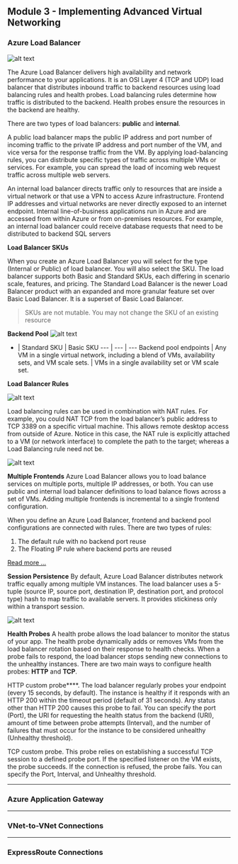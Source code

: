 ## Module 3 - Implementing Advanced Virtual Networking

### Azure Load Balancer

![alt text](https://openedx.microsoft.com/assets/courseware/v1/0f92fe624acb506fde441e1431b6552d/asset-v1:Microsoft+AZ-300.2+2019_T2+type@asset+block/AZ-101.3_Implementing_Advanced_Virtual_Networking_image1.png)

The Azure Load Balancer delivers high availability and network performance to your applications. It is an OSI Layer 4 (TCP and UDP) load balancer that distributes inbound traffic to backend resources using load balancing rules and health probes. Load balancing rules determine how traffic is distributed to the backend. Health probes ensure the resources in the backend are healthy.

There are two types of load balancers: __public__ and __internal__.

A public load balancer maps the public IP address and port number of incoming traffic to the private IP address and port number of the VM, and vice versa for the response traffic from the VM. By applying load-balancing rules, you can distribute specific types of traffic across multiple VMs or services. For example, you can spread the load of incoming web request traffic across multiple web servers.

An internal load balancer directs traffic only to resources that are inside a virtual network or that use a VPN to access Azure infrastructure. Frontend IP addresses and virtual networks are never directly exposed to an internet endpoint. Internal line-of-business applications run in Azure and are accessed from within Azure or from on-premises resources. For example, an internal load balancer could receive database requests that need to be distributed to backend SQL servers

__Load Balancer SKUs__

When you create an Azure Load Balancer you will select for the type (Internal or Public) of load balancer. You will also select the SKU. The load balancer supports both Basic and Standard SKUs, each differing in scenario scale, features, and pricing. The Standard Load Balancer is the newer Load Balancer product with an expanded and more granular feature set over Basic Load Balancer. It is a superset of Basic Load Balancer.
> SKUs are not mutable. You may not change the SKU of an existing resource

__Backend Pool__
![alt text](https://openedx.microsoft.com/assets/courseware/v1/e5703f0ba4c6277892ea60ccd22bdd6a/asset-v1:Microsoft+AZ-300.2+2019_T2+type@asset+block/AZ-101.3_Implementing_Advanced_Virtual_Networking_image5.png)

-	| Standard SKU	| Basic SKU
--- | --- | --- 
Backend pool endpoints	| Any VM in a single virtual network, including a blend of VMs, availability sets, and VM scale sets.	| VMs in a single availability set or VM scale set.

__Load Balancer Rules__

![alt text](https://openedx.microsoft.com/assets/courseware/v1/ab52616ee8cdb979ca174b46d3c45764/asset-v1:Microsoft+AZ-300.2+2019_T2+type@asset+block/AZ-101.3_Implementing_Advanced_Virtual_Networking_image7.png)

Load balancing rules can be used in combination with NAT rules. For example, you could NAT TCP from the load balancer’s public address to TCP 3389 on a specific virtual machine. This allows remote desktop access from outside of Azure. Notice in this case, the NAT rule is explicitly attached to a VM (or network interface) to complete the path to the target; whereas a Load Balancing rule need not be.

![alt text](https://openedx.microsoft.com/assets/courseware/v1/2f343bc3346bacb07cdc6217c9378294/asset-v1:Microsoft+AZ-300.2+2019_T2+type@asset+block/AZ-101.3_Implementing_Advanced_Virtual_Networking_image8.png)


__Multiple Frontends__
Azure Load Balancer allows you to load balance services on multiple ports, multiple IP addresses, or both. You can use public and internal load balancer definitions to load balance flows across a set of VMs. Adding multiple frontends is incremental to a single frontend configuration.

When you define an Azure Load Balancer, frontend and backend pool configurations are connected with rules. There are two types of rules:

1. The default rule with no backend port reuse
2. The Floating IP rule where backend ports are reused

[Read more ...](https://docs.microsoft.com/bs-latn-ba/azure/load-balancer/load-balancer-multivip-overview)

__Session Persistence__
By default, Azure Load Balancer distributes network traffic equally among multiple VM instances. The load balancer uses a 5-tuple (source IP, source port, destination IP, destination port, and protocol type) hash to map traffic to available servers. It provides stickiness only within a transport session.

![alt text](https://openedx.microsoft.com/assets/courseware/v1/83cc7ee4b2daf352cf65b6e7a3beb7f5/asset-v1:Microsoft+AZ-300.2+2019_T2+type@asset+block/AZ-101.3_Implementing_Advanced_Virtual_Networking_image11.png)

__Health Probes__
A health probe allows the load balancer to monitor the status of your app. The health probe dynamically adds or removes VMs from the load balancer rotation based on their response to health checks. When a probe fails to respond, the load balancer stops sending new connections to the unhealthy instances.
There are two main ways to configure health probes: __HTTP__ and __TCP__.

HTTP custom probe****. The load balancer regularly probes your endpoint (every 15 seconds, by default). The instance is healthy if it responds with an HTTP 200 within the timeout period (default of 31 seconds). Any status other than HTTP 200 causes this probe to fail. You can specify the port (Port), the URI for requesting the health status from the backend (URI), amount of time between probe attempts (Interval), and the number of failures that must occur for the instance to be considered unhealthy (Unhealthy threshold).

TCP custom probe. This probe relies on establishing a successful TCP session to a defined probe port. If the specified listener on the VM exists, the probe succeeds. If the connection is refused, the probe fails. You can specify the Port, Interval, and Unhealthy threshold.


---
### Azure Application Gateway



---
### VNet-to-VNet Connections


---
### ExpressRoute Connections

